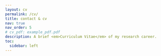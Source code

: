 ```yaml
---
layout: cv
permalink: /cv/
title: contact & cv
nav: true
nav_order: 5
# cv_pdf: example_pdf.pdf
description: A brief <em>Curriculum Vitae</em> of my research career.
toc:
  sidebar: left
---
```


